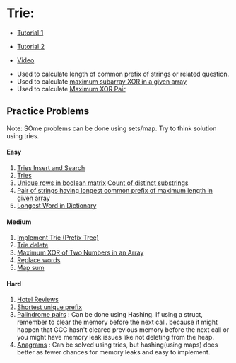 # Trie:

- [Tutorial 1](https://www.hackerearth.com/practice/data-structures/advanced-data-structures/trie-keyword-tree/tutorial/)
- [Tutorial 2](https://www.hackerearth.com/practice/notes/lalitkundu95/tutorial-on-trie-and-example-problems/)

- [Video](https://www.youtube.com/watch?v=AXjmTQ8LEoI)

* Used to calculate length of common prefix of strings or related question.
* Used to calculate [maximum subarray XOR in a given array](https://www.geeksforgeeks.org/find-the-maximum-subarray-xor-in-a-given-array/) 
* Used to calculate [Maximum XOR Pair](https://www.youtube.com/watch?v=jCu-Pd0IjIA)

## Practice Problems

Note: SOme problems can be done using sets/map. Try to think solution using tries.

#### Easy

1. [Tries Insert and Search](https://practice.geeksforgeeks.org/problems/trie-insert-and-search/0)
2. [Tries](https://www.hackerearth.com/practice/data-structures/advanced-data-structures/trie-keyword-tree/practice-problems/algorithm/tries-78733022/)
3. [Unique rows in boolean matrix](https://practice.geeksforgeeks.org/problems/unique-rows-in-boolean-matrix/1)
[Count of distinct substrings](https://practice.geeksforgeeks.org/problems/count-of-distinct-substrings/1)
4. [Pair of strings having longest common prefix of maximum length in given array](https://www.geeksforgeeks.org/pair-of-strings-having-longest-common-prefix-of-maximum-length-in-given-array/)
5. [Longest Word in Dictionary](https://leetcode.com/problems/longest-word-in-dictionary/)

#### Medium

1. [Implement Trie (Prefix Tree)](https://leetcode.com/problems/implement-trie-prefix-tree/)
2. [Trie delete](https://practice.geeksforgeeks.org/problems/trie-delete/1)
3. [ Maximum XOR of Two Numbers in an Array](https://leetcode.com/problems/maximum-xor-of-two-numbers-in-an-array/)
4. [Replace words](https://leetcode.com/problems/replace-words/)
5. [Map sum](https://leetcode.com/problems/map-sum-pairs/)

#### Hard

1. [Hotel Reviews](https://www.interviewbit.com/problems/hotel-reviews/) 
2. [Shortest unique prefix](https://www.interviewbit.com/problems/shortest-unique-prefix/)
3. [Palindrome pairs](https://www.interviewbit.com/problems/palindrome-pairs/) : Can be done using Hashing. If using a struct, remember to clear the memory before the next call. because it might happen that GCC hasn't cleared previous memory before the next call or you might have memory leak issues like not deleting from the heap.
4. [Anagrams](https://www.interviewbit.com/problems/anagrams/) : Can be solved using tries, but hashing(using maps) does better as fewer chances for memory leaks and easy to implement.